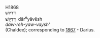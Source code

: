 H1868  
דּריושׁ  
דָּרְיָוֵשׁ ‎ dâr<sup>e</sup>yâvêsh  
*daw-reh-yaw-vaysh‘*  
(Chaldee); corresponding to [1867](h1867) - Darius.  

